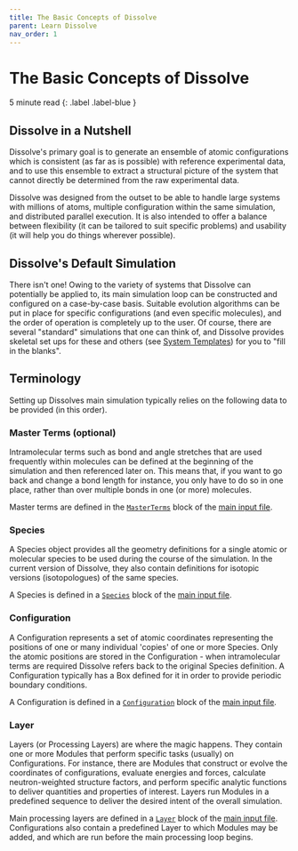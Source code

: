 ```yaml
---
title: The Basic Concepts of Dissolve
parent: Learn Dissolve
nav_order: 1
---
```

# The Basic Concepts of Dissolve

5 minute read
{: .label .label-blue }

## Dissolve in a Nutshell

Dissolve's primary goal is to generate an ensemble of atomic configurations which is consistent (as far as is possible) with reference experimental data, and to use this ensemble to extract a structural picture of the system that cannot directly be determined from the raw experimental data.

Dissolve was designed from the outset to be able to handle large systems with millions of atoms, multiple configuration within the same simulation, and distributed parallel execution. It is also intended to offer a balance between flexibility (it can be tailored to suit specific problems) and usability (it will help you do things wherever possible).

## Dissolve's Default Simulation

There isn't one! Owing to the variety of systems that Dissolve can potentially be applied to, its main simulation loop can be constructed and configured on a case-by-case basis. Suitable evolution algorithms can be put in place for specific configurations (and even specific molecules), and the order of operation is completely up to the user. Of course, there are several "standard" simulations that one can think of, and Dissolve provides skeletal set ups for these and others (see [System Templates](/setup/scratch.md)) for you to "fill in the blanks".

## Terminology

Setting up Dissolves main simulation typically relies on the following data to be provided (in this order).

### Master Terms (optional)

Intramolecular terms such as bond and angle stretches that are used frequently within molecules can be defined at the beginning of the simulation and then referenced later on. This means that, if you want to go back and change a bond length for instance, you only have to do so in one place, rather than over multiple bonds in one (or more) molecules.

Master terms are defined in the [`MasterTerms`](/io/input/master.md) block of the [main input file](/io/input/index.md).

### Species

A Species object provides all the geometry definitions for a single atomic or molecular species to be used during the course of the simulation. In the current version of Dissolve, they also contain definitions for isotopic versions (isotopologues) of the same species.

A Species is defined in a [`Species`](/io/input/species.md) block of the [main input file](/io/input/index.md).

### Configuration

A Configuration represents a set of atomic coordinates representing the positions of one or many individual 'copies' of one or more Species. Only the atomic positions are stored in the Configuration - when intramolecular terms are required Dissolve refers back to the original Species definition. A Configuration typically has a Box defined for it in order to provide periodic boundary conditions.

A Configuration is defined in a [`Configuration`](/io/input/configuration.md) block of the [main input file](/io/input/index.md).

### Layer

Layers (or Processing Layers) are where the magic happens. They contain one or more Modules that perform specific tasks (usually) on Configurations. For instance, there are Modules that construct or evolve the coordinates of configurations, evaluate energies and forces, calculate neutron-weighted structure factors, and perform specific analytic functions to deliver quantities and properties of interest. Layers run Modules in a predefined sequence to deliver the desired intent of the overall simulation.

Main processing layers are defined in a [`Layer`](/io/input/layer.md) block of the [main input file](/io/input/index.md). Configurations also contain a predefined Layer to which Modules may be added, and which are run before the main processing loop begins.
